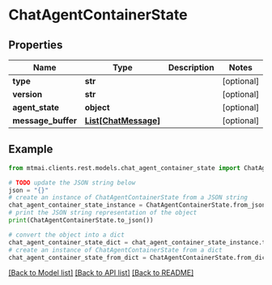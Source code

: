 # ChatAgentContainerState


## Properties

Name | Type | Description | Notes
------------ | ------------- | ------------- | -------------
**type** | **str** |  | [optional] 
**version** | **str** |  | [optional] 
**agent_state** | **object** |  | [optional] 
**message_buffer** | [**List[ChatMessage]**](ChatMessage.md) |  | [optional] 

## Example

```python
from mtmai.clients.rest.models.chat_agent_container_state import ChatAgentContainerState

# TODO update the JSON string below
json = "{}"
# create an instance of ChatAgentContainerState from a JSON string
chat_agent_container_state_instance = ChatAgentContainerState.from_json(json)
# print the JSON string representation of the object
print(ChatAgentContainerState.to_json())

# convert the object into a dict
chat_agent_container_state_dict = chat_agent_container_state_instance.to_dict()
# create an instance of ChatAgentContainerState from a dict
chat_agent_container_state_from_dict = ChatAgentContainerState.from_dict(chat_agent_container_state_dict)
```
[[Back to Model list]](../README.md#documentation-for-models) [[Back to API list]](../README.md#documentation-for-api-endpoints) [[Back to README]](../README.md)


